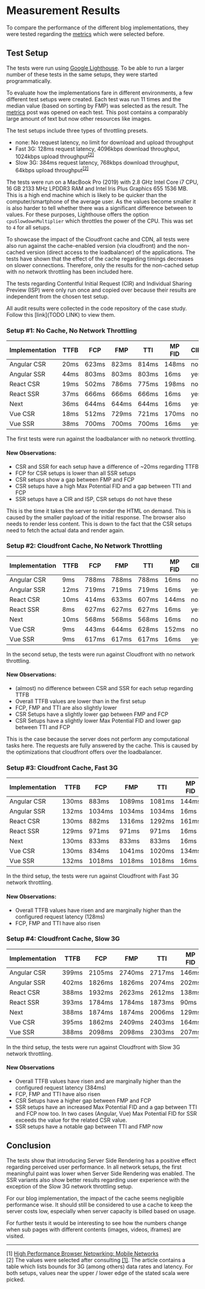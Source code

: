 # Measurement Results

To compare the performance of the different blog implementations, they were tested regarding the [metrics](./metrics) which were selected before.

## Test Setup

The tests were run using [Google Lighthouse](https://developers.google.com/web/tools/lighthouse).
To be able to run a larger number of these tests in the same setups, they were started programmatically.

To evaluate how the implementations fare in different environments, a few different test setups were created. 
Each test was run 11 times and the median value (based on sorting by FMP) was selected as the result.
The [metrics](./metrics) post was opened on each test. This post contains a comparably large amount of text but now other resources like images. 

The test setups include three types of throttling presets.

* none: No request latency, no limit for download and upload throughput
* Fast 3G: 128ms request latency, 4096kbps download throughput, 1024kbps upload throughput<sup>[[2]](#ref-2)</sup>
* Slow 3G: 384ms request latency, 768kbps download throughput, 64kbps upload throughput<sup>[[2]](#ref-2)</sup>

The tests were run on a MacBook Pro (2019) with 2.8 GHz Intel Core i7 CPU, 16 GB 2133 MHz LPDDR3 RAM and Intel Iris Plus Graphics 655 1536 MB.
This is a high end machine which is likely to be quicker than the computer/smartphone of the average user.
As the values become smaller it is also harder to tell whether there was a significant difference between to values.
For these purposes, Lighthouse offers the option `cpuSlowdownMultiplier` which throttles the power of the CPU. 
This was set to `4` for all setups.

To showcase the impact of the Cloudfront cache and CDN, all tests were also run against the cache-enabled version (via cloudfront) and the non-cached version (direct access to the loadbalancer) of the applications.
The tests have shown that the effect of the cache regarding timings decreases on slower connections.
Therefore, only the results for the non-cached setup with no network throttling has been included here. 

The tests regarding Contentful Initial Request (CIR) and Individual Sharing Preview (ISP) were only run once and copied over because their results are independent from the chosen test setup.

All audit results were collected in the code repository of the case study. 
Follow this [link](TODO LINK) to view them.

### Setup #1: No Cache, No Network Throttling
     
| Implementation | TTFB | FCP   | FMP   | TTI   | MP FID | CIR | ISP |
| -------------- | ---- | ----- | ----- | ----- | ------ | --- | --- |
| Angular CSR    | 20ms | 623ms | 823ms | 814ms | 148ms  | no  | no  |
| Angular SSR    | 44ms | 803ms | 803ms | 803ms | 16ms   | yes | yes |
| React CSR      | 19ms | 502ms | 786ms | 775ms | 198ms  | no  | no  |
| React SSR      | 37ms | 666ms | 666ms | 666ms | 16ms   | yes | yes |
| Next           | 36ms | 644ms | 644ms | 644ms | 16ms   | yes | yes |
| Vue CSR        | 18ms | 512ms | 729ms | 721ms | 170ms  | no  | no  |
| Vue SSR        | 38ms | 700ms | 700ms | 700ms | 16ms   | yes | yes |

The first tests were run against the loadbalancer with no network throttling.

#### New Observations:
* CSR and SSR for each setup have a difference of ~20ms regarding TTFB
* FCP for CSR setups is lower than all SSR setups
* CSR setups show a gap between FMP and FCP
* CSR setups have a high Max Potential FID and a gap between TTI and FCP
* SSR setups have a CIR and ISP, CSR setups do not have these

This is the time it takes the server to render the HTML on demand.
This is caused by the smaller payload of the initial response. The browser also needs to render less content.
This is down to the fact that the CSR setups need to fetch the actual data and render again.

### Setup #2: Cloudfront Cache, No Network Throttling

| Implementation | TTFB | FCP   | FMP   | TTI   | MP FID | CIR | ISP |
| -------------- | ---- | ----- | ----- | ----- | ------ | --- | --- |
| Angular CSR    | 9ms  | 788ms | 788ms | 788ms | 16ms   | no  | no  | // re-eval
| Angular SSR    | 12ms | 719ms | 719ms | 719ms | 16ms   | yes | yes |
| React CSR      | 10ms | 414ms | 633ms | 607ms | 144ms  | no  | no  |
| React SSR      | 8ms  | 627ms | 627ms | 627ms | 16ms   | yes | yes |
| Next           | 10ms | 568ms | 568ms | 568ms | 16ms   | no  | no  |
| Vue CSR        | 9ms  | 443ms | 644ms | 628ms | 152ms  | no  | no  |
| Vue SSR        | 9ms  | 617ms | 617ms | 617ms | 16ms   | yes | yes |

In the second setup, the tests were run against Cloudfront with no network throttling.

#### New Observations:
* (almost) no difference between CSR and SSR for each setup regarding TTFB  
* Overall TTFB values are lower than in the first setup
* FCP, FMP and TTI are also slightly lower
* CSR Setups have a slightly lower gap between FMP and FCP
* CSR Setups have a slightly lower Max Potential FID and lower gap between TTI and FCP

This is the case because the server does not perform any computational tasks here. The requests are fully answered by the cache.
This is caused by the optimizations that cloudfront offers over the loadbalancer.

### Setup #3: Cloudfront Cache, Fast 3G

| Implementation | TTFB  | FCP    | FMP    | TTI    | MP FID | CIR | ISP |
| -------------- | ----- | ------ | ------ | ------ | ------ | --- | --- |
| Angular CSR    | 130ms | 883ms  | 1089ms | 1081ms | 144ms  | no  | no  |
| Angular SSR    | 132ms | 1034ms | 1034ms | 1034ms | 16ms   | yes | yes |
| React CSR      | 130ms | 882ms  | 1316ms | 1292ms | 161ms  | no  | no  | // re-eval
| React SSR      | 129ms | 971ms  | 971ms  | 971ms  | 16ms   | yes | yes |
| Next           | 130ms | 833ms  | 833ms  | 833ms  | 16ms   | yes | yes |
| Vue CSR        | 130ms | 834ms  | 1041ms | 1020ms | 134ms  | no  | no  |
| Vue SSR        | 132ms | 1018ms | 1018ms | 1018ms | 16ms   | yes | yes |

In the third setup, the tests were run against Cloudfront with Fast 3G network throttling.

#### New Observations:
* Overall TTFB values have risen and are marginally higher than the configured request latency (128ms)
* FCP, FMP and TTI have also risen

### Setup #4: Cloudfront Cache, Slow 3G

| Implementation | TTFB  | FCP    | FMP    | TTI    | MP FID | CIR | ISP |
| -------------- | ----- | ------ | ------ | ------ | ------ | --- | --- |
| Angular CSR    | 399ms | 2105ms | 2740ms | 2717ms | 146ms  | no  | no  |
| Angular SSR    | 402ms | 1826ms | 1826ms | 2074ms | 202ms  | yes | yes |
| React CSR      | 388ms | 1932ms | 2623ms | 2612ms | 138ms  | no  | no  |
| React SSR      | 393ms | 1784ms | 1784ms | 1873ms | 90ms   | yes | yes | // re-eval
| Next           | 388ms | 1874ms | 1874ms | 2006ms | 129ms  | yes | yes |
| Vue CSR        | 395ms | 1862ms | 2409ms | 2403ms | 164ms  | no  | no  |
| Vue SSR        | 388ms | 2098ms | 2098ms | 2303ms | 207ms  | yes | yes |

In the third setup, the tests were run against Cloudfront with Slow 3G network throttling.

#### New Observations

* Overall TTFB values have risen and are marginally higher than the configured request latency (384ms)
* FCP, FMP and TTI have also risen
* CSR Setups have a higher gap between FMP and FCP
* SSR setups have an increased Max Potential FID and a gap between TTI and FCP now too. In two cases (Angular, Vue) Max Potential FID for SSR exceeds the value for the related CSR value.
* SSR setups have a notable gap between TTI and FMP now

## Conclusion

The tests show that introducing Server Side Rendering has a positive effect regarding perceived user performance.
In all network setups, the first meaningful paint was lower when Server Side Rendering was enabled.
The SSR variants also show better results regarding user experience with the exception of the Slow 3G network throttling setup. 

For our blog implementation, the impact of the cache seems negligible performance wise.
It should still be considered to use a cache to keep the server costs low, especially when server capacity is billed based on usage.

For further tests it would be interesting to see how the numbers change when sub pages with different contents (images, videos, iframes) are visited.

<hr/>

<a name="ref-1">[1]</a> [High Performance Browser Netowrking: Mobile Networks](https://hpbn.co/mobile-networks)  
<a name="ref-2">[2]</a> The values were selected after consulting [[1]](#ref-1). The article contains a table which lists bounds for 3G (among others) data rates and latency. For both setups, values near the upper / lower edge of the stated scala were picked.     
